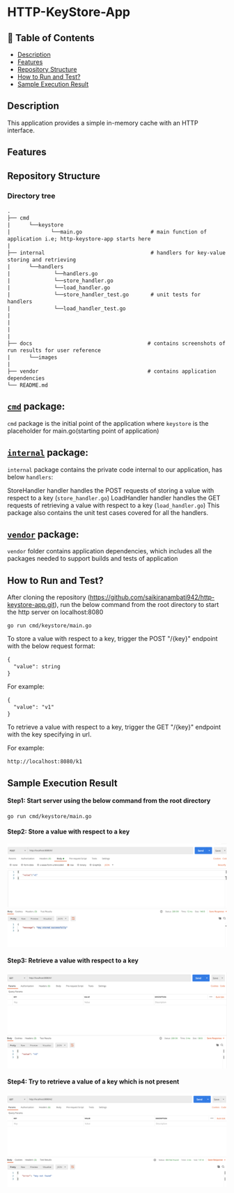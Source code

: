 # HTTP-KeyStore-App

## 🚩 Table of Contents

 - [Description](#description)
 - [Features](#features)
 - [Repository Structure](#repository-structure)
 - [How to Run and Test?](#how-to-run-and-test)
 - [Sample Execution Result](#sample-execution-result)

 ## Description
 This application provides a simple in-memory cache with an HTTP interface.

 ## Features

 ## Repository Structure

 ### Directory tree
    . 
    ├── cmd
    |      └──keystore
    |             └──main.go                      # main function of application i.e; http-keystore-app starts here
    |                         
    ├── internal                                  # handlers for key-value storing and retrieving
    |      └──handlers
    |              └──handlers.go
    |              └──store_handler.go
    |              └──load_handler.go
    |              └──store_handler_test.go       # unit tests for handlers     
    |              └──load_handler_test.go                  
    |                               
    |      
    |      
    |
    ├── docs                                     # contains screenshots of run results for user reference 
    |      └──images                        
    |                  
    ├── vendor                                   # contains application dependencies
    └── README.md


[`cmd`](https://github.com/saikiranambati942/http-keystore-app/tree/master/cmd "API documentation") package:
------------------------------------------------------------------------------------------------------------------

 `cmd` package is the initial point of the application where `keystore` is the placeholder for main.go(starting point of application)

 [`internal`](https://github.com/saikiranambati942/http-keystore-app/tree/master/internal "API documentation") package:
------------------------------------------------------------------------------------------------------------------------

 `internal` package contains the private code internal to our application, has below `handlers`:

StoreHandler handler handles the POST requests of  storing a value with respect to a key (`store_handler.go`)
LoadHandler handler handles the GET requests of  retrieving a value with respect to a key (`load_handler.go`)
This package also contains the unit test cases covered for all the handlers.

[`vendor`](https://github.com/saikiranambati942/http-keystore-app/tree/master/vendor "API documentation") package:
------------------------------------------------------------------------------------------------------------------------

`vendor` folder contains application dependencies, which includes all the packages needed to support builds and tests of application


## How to Run and Test?
After cloning the repository (https://github.com/saikiranambati942/http-keystore-app.git), run the below command from the root directory to start the http server on localhost:8080

```
go run cmd/keystore/main.go
```

To store a value with respect to a key, trigger the POST "/{key}" endpoint with the below request format:
```
{
  "value": string
}
```
For example:
```
{
  "value": "v1"
}
```
To retrieve a value with respect to a key, trigger the GET "/{key}" endpoint with the key specifying in url.

For example:
```
http://localhost:8080/k1
```

## Sample Execution Result
#### Step1: Start server using the below command from the root directory

```
go run cmd/keystore/main.go
```
#### Step2: Store a value with respect to a key

![](https://github.com/saikiranambati942/http-keystore-app/blob/main/docs/images/store_key_value.png)

#### Step3: Retrieve a value with respect to a key

![](https://github.com/saikiranambati942/http-keystore-app/blob/main/docs/images/load_key_present.png)

#### Step4: Try to retrieve a value of a key which is not present

![](https://github.com/saikiranambati942/http-keystore-app/blob/main/docs/images/load_key_notpresent.png)
